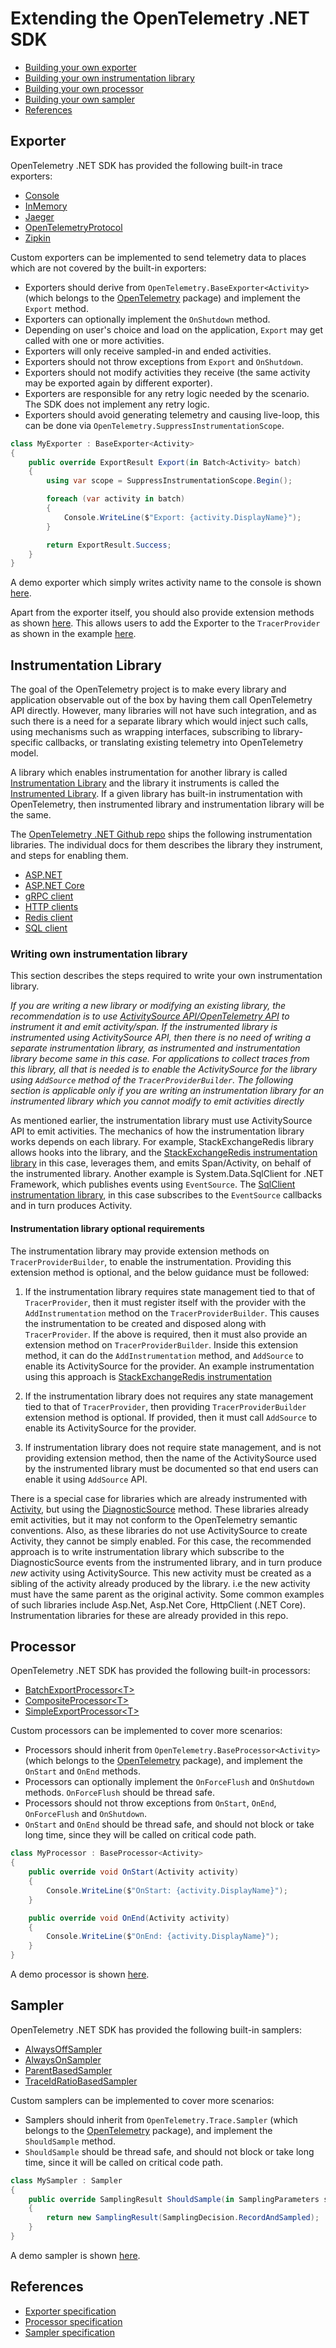 # Extending the OpenTelemetry .NET SDK

* [Building your own exporter](#exporter)
* [Building your own instrumentation library](#instrumentation-library)
* [Building your own processor](#processor)
* [Building your own sampler](#sampler)
* [References](#references)

## Exporter

OpenTelemetry .NET SDK has provided the following built-in trace exporters:

* [Console](../../../src/OpenTelemetry.Exporter.Console/README.md)
* [InMemory](../../../src/OpenTelemetry.Exporter.InMemory/README.md)
* [Jaeger](../../../src/OpenTelemetry.Exporter.Jaeger/README.md)
* [OpenTelemetryProtocol](../../../src/OpenTelemetry.Exporter.OpenTelemetryProtocol/README.md)
* [Zipkin](../../../src/OpenTelemetry.Exporter.Zipkin/README.md)

Custom exporters can be implemented to send telemetry data to places which are
not covered by the built-in exporters:

* Exporters should derive from `OpenTelemetry.BaseExporter<Activity>` (which
  belongs to the [OpenTelemetry](../../../src/OpenTelemetry/README.md) package)
  and implement the `Export` method.
* Exporters can optionally implement the `OnShutdown` method.
* Depending on user's choice and load on the application, `Export` may get
  called with one or more activities.
* Exporters will only receive sampled-in and ended activities.
* Exporters should not throw exceptions from `Export` and `OnShutdown`.
* Exporters should not modify activities they receive (the same activity may be
  exported again by different exporter).
* Exporters are responsible for any retry logic needed by the scenario. The SDK
  does not implement any retry logic.
* Exporters should avoid generating telemetry and causing live-loop, this can be
  done via `OpenTelemetry.SuppressInstrumentationScope`.

```csharp
class MyExporter : BaseExporter<Activity>
{
    public override ExportResult Export(in Batch<Activity> batch)
    {
        using var scope = SuppressInstrumentationScope.Begin();

        foreach (var activity in batch)
        {
            Console.WriteLine($"Export: {activity.DisplayName}");
        }

        return ExportResult.Success;
    }
}
```

A demo exporter which simply writes activity name to the console is shown
[here](./MyExporter.cs).

Apart from the exporter itself, you should also provide extension methods as
shown [here](./MyExporterHelperExtensions.cs). This allows users to add the
Exporter to the `TracerProvider` as shown in the example [here](./Program.cs).

## Instrumentation Library

The goal of the OpenTelemetry project is to make every library and application
observable out of the box by having them call OpenTelemetry API directly.
However, many libraries will not have such integration, and as such there is a
need for a separate library which would inject such calls, using mechanisms such
as wrapping interfaces, subscribing to library-specific callbacks, or
translating existing telemetry into OpenTelemetry model.

A library which enables instrumentation for another library is called
[Instrumentation
Library](https://github.com/open-telemetry/opentelemetry-specification/blob/master/specification/glossary.md#instrumentation-library)
and the library it instruments is called the [Instrumented
Library](https://github.com/open-telemetry/opentelemetry-specification/blob/master/specification/glossary.md#instrumented-library).
If a given library has built-in instrumentation with OpenTelemetry, then
instrumented library and instrumentation library will be the same.

The [OpenTelemetry .NET Github repo](../../../README.md#getting-started) ships
the following instrumentation libraries. The individual docs for them describes
the library they instrument, and steps for enabling them.

* [ASP.NET](./src/OpenTelemetry.Instrumentation.AspNet/README.md)
* [ASP.NET Core](./src/OpenTelemetry.Instrumentation.AspNetCore/README.md)
* [gRPC client](./src/OpenTelemetry.Instrumentation.GrpcNetClient/README.md)
* [HTTP clients](./src/OpenTelemetry.Instrumentation.Http/README.md)
* [Redis
  client](./src/OpenTelemetry.Instrumentation.StackExchangeRedis/README.md)
* [SQL client](./src/OpenTelemetry.Instrumentation.SqlClient/README.md)

### Writing own instrumentation library

This section describes the steps required to write your own instrumentation
library.

*If you are writing a new library or modifying an existing library, the
recommendation is to use [ActivitySource API/OpenTelemetry
API](../../../../src/OpenTelemetry.Api#introduction-to-opentelemetry-net-tracing-api)
to instrument it and emit activity/span. If the instrumented library is
instrumented using ActivitySource API, then there is no need of writing a
separate instrumentation library, as instrumented and instrumentation library
become same in this case. For applications to collect traces from this library,
all that is needed is to enable the ActivitySource for the library using
`AddSource` method of the `TracerProviderBuilder`. The following section is
applicable only if you are writing an instrumentation library for an
instrumented library which you cannot modify to emit activities directly*

As mentioned earlier, the instrumentation library must use ActivitySource API to
emit activities. The mechanics of how the instrumentation library works depends
on each library. For example, StackExchangeRedis library allows hooks into the
library, and the [StackExchangeRedis instrumentation
library](../../../../src/OpenTelemetry.Instrumentation.StackExchangeRedis) in
this case, leverages them, and emits Span/Activity, on behalf of the
instrumented library. Another example is System.Data.SqlClient for .NET
Framework, which publishes events using `EventSource`. The [SqlClient
instrumentation
library](../../../../src/OpenTelemetry.Instrumentation.SqlClient/Implementation/SqlEventSourceListener.netfx.cs),
in this case subscribes to the `EventSource` callbacks and in turn produces
Activity.

#### Instrumentation library optional requirements

The instrumentation library may provide extension methods on
`TracerProviderBuilder`, to enable the instrumentation. Providing this extension
method is optional, and the below guidance must be followed:

1. If the instrumentation library requires state management tied to that of
   `TracerProvider`, then it must register itself with the provider with the
   `AddInstrumentation` method on the `TracerProviderBuilder`. This causes the
   instrumentation to be created and disposed along with `TracerProvider`. If
   the above is required, then it must also provide an extension method on
   `TracerProviderBuilder`. Inside this extension method, it can do the
   `AddInstrumentation` method, and `AddSource` to enable its ActivitySource for
   the provider. An example instrumentation using this approach is
   [StackExchangeRedis
   instrumentation](../../../src/OpenTelemetry.Instrumentation.StackExchangeRedis/TracerProviderBuilderExtensions.cs)

2. If the instrumentation library does not requires any state management tied to
   that of `TracerProvider`, then providing `TracerProviderBuilder` extension
   method is optional. If provided, then it must call `AddSource` to enable its
   ActivitySource for the provider.
3. If instrumentation library does not require state management, and is not
   providing extension method, then the name of the ActivitySource used by the
   instrumented library must be documented so that end users can enable it using
   `AddSource` API.

There is a special case for libraries which are already instrumented with
[Activity](https://github.com/dotnet/runtime/blob/master/src/libraries/System.Diagnostics.DiagnosticSource/src/ActivityUserGuide.md),
but using the
[DiagnosticSource](https://github.com/dotnet/runtime/blob/master/src/libraries/System.Diagnostics.DiagnosticSource/src/DiagnosticSourceUsersGuide.md)
method. These libraries already emit activities, but it may not conform to the
OpenTelemetry semantic conventions. Also, as these libraries do not use
ActivitySource to create Activity, they cannot be simply enabled. For this case,
the recommended approach is to write instrumentation library which subscribe to
the DiagnosticSource events from the instrumented library, and in turn produce
*new* activity using ActivitySource. This new activity must be created as a
sibling of the activity already produced by the library. i.e the new activity
must have the same parent as the original activity. Some common examples of such
libraries include Asp.Net, Asp.Net Core, HttpClient (.NET Core). Instrumentation
libraries for these are already provided in this repo.

## Processor

OpenTelemetry .NET SDK has provided the following built-in processors:

* [BatchExportProcessor&lt;T&gt;](../../../src/OpenTelemetry/BatchExportProcessor.cs)
* [CompositeProcessor&lt;T&gt;](../../../src/OpenTelemetry/CompositeProcessor.cs)
* [SimpleExportProcessor&lt;T&gt;](../../../src/OpenTelemetry/SimpleExportProcessor.cs)

Custom processors can be implemented to cover more scenarios:

* Processors should inherit from `OpenTelemetry.BaseProcessor<Activity>` (which
  belongs to the [OpenTelemetry](../../../src/OpenTelemetry/README.md) package),
  and implement the `OnStart` and `OnEnd` methods.
* Processors can optionally implement the `OnForceFlush` and `OnShutdown`
  methods. `OnForceFlush` should be thread safe.
* Processors should not throw exceptions from `OnStart`, `OnEnd`, `OnForceFlush`
  and `OnShutdown`.
* `OnStart` and `OnEnd` should be thread safe, and should not block or take long
  time, since they will be called on critical code path.

```csharp
class MyProcessor : BaseProcessor<Activity>
{
    public override void OnStart(Activity activity)
    {
        Console.WriteLine($"OnStart: {activity.DisplayName}");
    }

    public override void OnEnd(Activity activity)
    {
        Console.WriteLine($"OnEnd: {activity.DisplayName}");
    }
}
```

A demo processor is shown [here](./MyProcessor.cs).

## Sampler

OpenTelemetry .NET SDK has provided the following built-in samplers:

* [AlwaysOffSampler](../../../src/OpenTelemetry/Trace/AlwaysOffSampler.cs)
* [AlwaysOnSampler](../../../src/OpenTelemetry/Trace/AlwaysOnSampler.cs)
* [ParentBasedSampler](../../../src/OpenTelemetry/Trace/ParentBasedSampler.cs)
* [TraceIdRatioBasedSampler](../../../src/OpenTelemetry/Trace/TraceIdRatioBasedSampler.cs)

Custom samplers can be implemented to cover more scenarios:

* Samplers should inherit from `OpenTelemetry.Trace.Sampler` (which belongs to
  the [OpenTelemetry](../../../src/OpenTelemetry/README.md) package), and
  implement the `ShouldSample` method.
* `ShouldSample` should be thread safe, and should not block or take long time,
  since it will be called on critical code path.

```csharp
class MySampler : Sampler
{
    public override SamplingResult ShouldSample(in SamplingParameters samplingParameters)
    {
        return new SamplingResult(SamplingDecision.RecordAndSampled);
    }
}
```

A demo sampler is shown [here](./MySampler.cs).

## References

* [Exporter
  specification](https://github.com/open-telemetry/opentelemetry-specification/blob/master/specification/trace/sdk.md#span-exporter)
* [Processor
  specification](https://github.com/open-telemetry/opentelemetry-specification/blob/master/specification/trace/sdk.md#span-processor)
* [Sampler
  specification](https://github.com/open-telemetry/opentelemetry-specification/blob/master/specification/trace/sdk.md#sampler)
